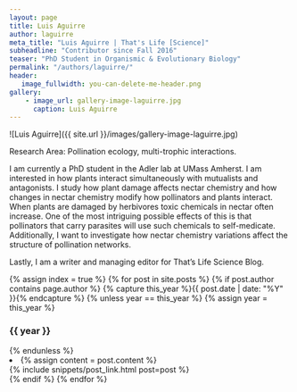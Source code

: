 ```yaml
---
layout: page
title: Luis Aguirre
author: laguirre
meta_title: "Luis Aguirre | That's Life [Science]"
subheadline: "Contributor since Fall 2016"
teaser: "PhD Student in Organismic & Evolutionary Biology"
permalink: "/authors/laguirre/"
header:
   image_fullwidth: you-can-delete-me-header.png
gallery:
    - image_url: gallery-image-laguirre.jpg
      caption: Luis Aguirre
---
```

![Luis Aguirre]({{ site.url }}/images/gallery-image-laguirre.jpg)

Research Area: Pollination ecology, multi-trophic interactions.

I am currently a PhD student in the Adler lab at UMass Amherst. I am interested in how plants interact simultaneously with mutualists and antagonists. I study how plant damage affects nectar chemistry and how changes in nectar chemistry modify how pollinators and plants interact. When plants are damaged by herbivores toxic chemicals in nectar often increase. One of the most intriguing possible effects of this is that pollinators that carry parasites will use such chemicals to self-medicate. Additionally, I want to investigate how nectar chemistry variations affect the structure of pollination networks. 

Lastly, I am a writer and managing editor for That’s Life Science Blog.

{% assign index = true %}
{% for post in site.posts %}
{% if post.author contains page.author %}
{% capture this_year %}{{ post.date | date: "%Y" }}{% endcapture %}
{% unless year == this_year %}
{% assign year = this_year %}
<h3>{{ year }}</h3>
{% endunless %}
<li>
{% assign content = post.content %}
<article>
{% include snippets/post_link.html post=post %}
</article>
</li>
{% endif %}
{% endfor %}
